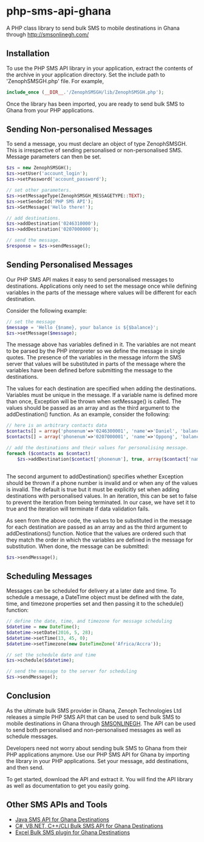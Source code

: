 # php-sms-api-ghana
A PHP class library to send bulk SMS to mobile destinations in Ghana through http://smsonlinegh.com/



## Installation
To use the PHP SMS API library in your application, extract the contents of the archive in your application directory. Set the include path to 'ZenophSMSGH.php' file. For example,


```php
include_once (__DIR__.'/ZenophSMSGH/lib/ZenophSMSGH.php');
```

Once the library has been imported, you are ready to send bulk SMS to Ghana from your PHP applications.


## Sending Non-personalised Messages
To send a message, you must declare an object of type ZenophSMSGH. This is irrespective of sending personalised or non-personalised SMS. Message parameters can then be set.

```php
$zs = new ZenophSMSGH();
$zs->setUser('account_login');
$zs->setPassword('account_password');

// set other parameters.
$zs->setMessageType(ZenophSMSGH_MESSAGETYPE::TEXT);
$zs->setSenderId('PHP SMS API');
$zs->SetMessage('Hello there!');

// add destinations.
$zs->addDestination('0246310000');
$zs->addDestination('0207000000');

// send the message.
$response = $zs->sendMessage();
```

## Sending Personalised Messages
Our PHP SMS API makes it easy to send personalised messages to destinations. Applications only need to set the message once while defining variables in the parts of the message where values will be different for each destination.

Consider the following example:

```php
// set the message
$message = 'Hello {$name}, your balance is ${$balance}';
$zs->setMessage($message);
```

The message above has variables defined in it. The variables are not meant to be parsed by the PHP interpreter so we define the
message in single quotes. The presence of the variables in the message inform the SMS server that values will be substituted in parts of the message where the variables have been defined before submitting the message to the destinations.

The values for each destination are specified when adding the destinations. Variables must be unique in the message. If a variable name is defined more than once, Exception will be thrown when setMessage() is called. The values should be passed as an array and as the third argument to the addDestination() function. As an example, consider the following:

```php
// here is an arbitrary contacts data
$contacts[] = array('phonenum'=>'0246300001', 'name'=>'Daniel', 'balance'=>546.89);
$contacts[] = array('phonenum'=>'0207000001', 'name'=>'Oppong', 'balance'=>324.56);

// add the destinations and their values for personalising message.
foreach ($contacts as $contact)
    $zs->addDestination($contact['phonenum'], true, array($contact['name'], $contact['balance']));
    
```

The second argument to addDestination() specifies whether Exception should be thrown if a phone number is invalid and or when any of the values is invalid. The default is true but it must be explicitly set when adding destinations with personalised values. In an iteration, this can be set to false to prevent the iteration from being terminated. In our case, we have set it to true and the iteration will terminate if data validation fails.

As seen from the above code, the values to be substituted in the message for each destination are passed as an array and as the third argument to addDestinations() function. Notice that the values are ordered such that they match the order in which the variables are defined in the message for substitution. When done, the message can be submitted:

```php
$zs->sendMessage();
````

## Scheduling Messages
Messages can be scheduled for delivery at a later date and time. To schedule a message, a DateTime object must be defined with the date, time, and timezone properties set and then passing it to the schedule() function:

```php
// define the date, time, and timezone for message scheduling
$datetime = new DateTime();
$datetime->setDate(2016, 5, 28);
$datetime->setTime(13, 45, 0);
$datetime->setTimezone(new DateTimeZone('Africa/Accra'));

// set the schedule date and time
$zs->schedule($datetime);

// send the message to the server for scheduling
$zs->sendMessage();
```



## Conclusion
As the ultimate bulk SMS provider in Ghana, Zenoph Technologies Ltd releases a simple PHP SMS API that can be used to send bulk SMS to mobile destinations in Ghana through <a alt='Cheap bulk SMS provider in Ghana' href='http://smsonlinegh.com/'>SMSONLINEGH</a>. The API can be used to send both personalised and non-personalised messages as well as schedule messages. 

Developers need not worry about sending bulk SMS to Ghana from their PHP applications anymore. Use our PHP SMS API for Ghana by importing the library in your PHP applications. Set your message, add destinations, and then send.

To get started, download the API and extract it. You will find the API library as well as documentation to get you easily going.

## Other SMS APIs and Tools
- <a alt='Java SMS API for Ghana Destinations' target='_blank' href='http://smsonlinegh.com/api/java-sms-api'>Java SMS API for Ghana Destinations</a>
- <a alt='C#, VB.NET, C++/CLI SMS API for Ghana Destinations' target='_blank' href='http://smsonlinegh.com/api/.net-sms-api'>C#, VB.NET, C++/CLI Bulk SMS API for Ghana Destinations</a>
- <a alt='Send Bulk SMS in Ghana from Excel spreadsheet' target='_blank' href='http://smsonlinegh.com/resources.php?page=excel-sms-plugin'>Excel Bulk SMS plugin for Ghana Destinations</a>

